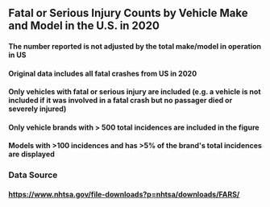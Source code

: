 ## Fatal or Serious Injury Counts by Vehicle Make and Model in the U.S. in 2020

#### The number reported is not adjusted by the total make/model in operation in US
#### Original data includes all fatal crashes from US in 2020
#### Only vehicles with fatal or serious injury are included (e.g. a vehicle is not included if it was involved in a fatal crash but no passager died or severely injured)
#### Only vehicle brands with > 500 total incidences are included in the figure
#### Models with >100 incidences and has >5% of the brand's total incidences are displayed

### Data Source
#### https://www.nhtsa.gov/file-downloads?p=nhtsa/downloads/FARS/
